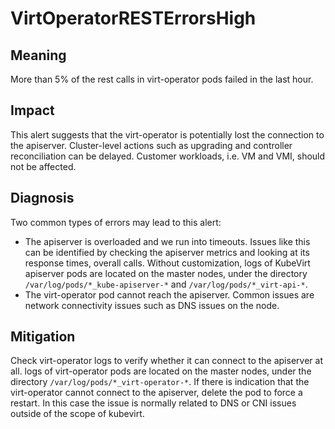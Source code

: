 # VirtOperatorRESTErrorsHigh 

## Meaning

More than 5% of the rest calls in virt-operator pods failed in the last hour. 

## Impact

This alert suggests that the virt-operator is potentially lost the connection to the apiserver. Cluster-level actions such as upgrading and controller reconciliation can be delayed. Customer workloads, i.e. VM and VMI, should not be affected.

## Diagnosis

Two common types of errors may lead to this alert:
- The apiserver is overloaded and we run into timeouts. Issues like this can be identified by checking the apiserver metrics and looking at its response times, overall calls. Without customization, logs of KubeVirt apiserver pods are located on the master nodes, under the directory `/var/log/pods/*_kube-apiserver-*` and `/var/log/pods/*_virt-api-*`.
- The virt-operator pod cannot reach the apiserver. Common issues are network connectivity issues such as DNS issues on the node.

## Mitigation

Check virt-operator logs to verify whether it can connect to the apiserver at all. logs of virt-operator pods are located on the master nodes, under the directory `/var/log/pods/*_virt-operator-*`. If there is indication that the virt-operator cannot connect to the apiserver, delete the pod to force a restart. In this case the issue is normally related to DNS or CNI issues outside of the scope of kubevirt.

